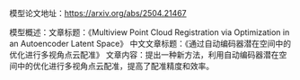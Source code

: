模型论文地址：https://arxiv.org/abs/2504.21467

模型概述：文章标题：《Multiview Point Cloud Registration via Optimization in an Autoencoder Latent Space》
中文文章标题：《通过自动编码器潜在空间中的优化进行多视角点云配准》
文章内容：提出一种新方法，利用自动编码器潜在空间中的优化进行多视角点云配准，提高了配准精度和效率。
